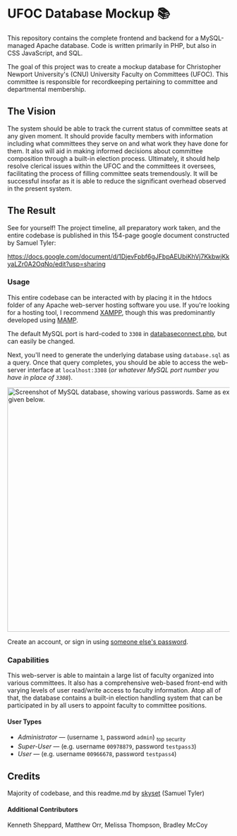 # UFOC Database Mockup 📚

This repository contains the complete frontend and backend for a MySQL-managed Apache database. Code is written primarily in PHP, but also in CSS JavaScript, and SQL.

The goal of this project was to create a mockup database for Christopher Newport University's (CNU) University Faculty on Committees (UFOC). This committee is responsible for recordkeeping pertaining to committee and departmental membership.

## The Vision

The system should be able to track the current status of committee seats at any given moment. It should provide faculty members with information including what committees they serve on and what work they have done for them. It also will aid in making informed decisions about committee composition through a built-in election process. Ultimately, it should help resolve clerical issues within the UFOC and the committees it oversees, facilitating the process of filling committee seats tremendously. It will be successful insofar as it is able to reduce the significant overhead observed in the present system.

## The Result

See for yourself! The project timeline, all preparatory work taken, and the entire codebase is published in this 154-page google document constructed by Samuel Tyler:

https://docs.google.com/document/d/1DjevFpbf6gJFbpAEUbiKhVj7KkbwjKkyaLZr0A2OqNo/edit?usp=sharing

### Usage

This entire codebase can be interacted with by placing it in the htdocs folder of any Apache web-server hosting software you use. If you're looking for a hosting tool, I recommend [XAMPP](https://www.apachefriends.org/), though this was predominantly developed using [MAMP](https://www.mamp.info/).

The default MySQL port is hard-coded to `3308` in [databaseconnect.php](https://github.com/cpsc351-group1/majorsystem/blob/main/databaseconnect.php#L5), but can easily be changed.

Next, you'll need to generate the underlying database using `database.sql` as a query. Once that query completes, you should be able to access the web-server interface at `localhost:3308` (*or whatever MySQL port number you have in place of `3308`*).

<img width="554" alt="Screenshot of MySQL database, showing various passwords. Same as examples given below." src="https://user-images.githubusercontent.com/9289863/230573328-b51cd326-9146-4aed-8e5a-b76f6ff7d777.png">

Create an account, or sign in using [someone else's password](https://github.com/cpsc351-group1/majorsystem/blob/main/database.sql#L192-L223).

### Capabilities

This web-server is able to maintain a large list of faculty organized into various committees. It also has a comprehensive web-based front-end with varying levels of user read/write access to faculty information. Atop all of that, the database contains a built-in election handling system that can be participated in by all users to appoint faculty to committee positions.

#### User Types
- *Administrator* — (username `1`,             password `admin`) <sub>top security</sub>
- *Super-User* —    (e.g. username `00978879`, password `testpass3`)
- *User* —          (e.g. username `00966678`, password `testpass4`)

## Credits

Majority of codebase, and this readme.md by [skyset](https://github.com/skyset) (Samuel Tyler)

#### Additional Contributors

Kenneth Sheppard, Matthew Orr, Melissa Thompson, Bradley McCoy
